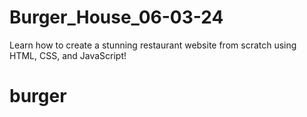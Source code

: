 # Burger_House_06-03-24
Learn how to create a stunning restaurant website from scratch using HTML, CSS, and JavaScript!
# burger

